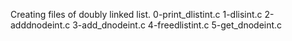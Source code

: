 Creating files of doubly linked list.
0-print_dlistint.c
1-dlisint.c
2-adddnodeint.c
3-add_dnodeint.c
4-freedlistint.c
5-get_dnodeint.c
